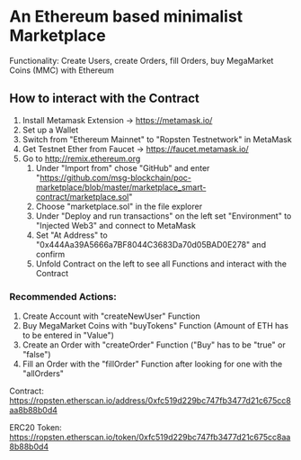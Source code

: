 # An Ethereum based minimalist Marketplace
Functionality: Create Users, create Orders, fill Orders, buy MegaMarket Coins (MMC) with Ethereum

## How to interact with the Contract

1. Install Metamask Extension -> https://metamask.io/
2. Set up a Wallet
3. Switch from "Ethereum Mainnet" to "Ropsten Testnetwork" in MetaMask
4. Get Testnet Ether from Faucet -> https://faucet.metamask.io/
5. Go to http://remix.ethereum.org
   1. Under "Import from" chose "GitHub" and enter "https://github.com/msg-blockchain/poc-marketplace/blob/master/marketplace_smart-contract/marketplace.sol"
   2. Choose "marketplace.sol" in the file explorer
   3. Under "Deploy and run transactions" on the left set "Environment" to "Injected Web3" and connect to MetaMask
   4. Set "At Address" to "0x444Aa39A5666a7BF8044C3683Da70d05BAD0E278" and confirm
   5. Unfold Contract on the left to see all Functions and interact with the Contract

### Recommended Actions:

1. Create Account with "createNewUser" Function
2. Buy MegaMarket Coins with "buyTokens" Function (Amount of ETH has to be entered in "Value")
3. Create an Order with "createOrder" Function ("Buy" has to be "true" or "false")
4. Fill an Order with the "fillOrder" Function after looking for one with the "allOrders"


Contract: https://ropsten.etherscan.io/address/0xfc519d229bc747fb3477d21c675cc8aa8b88b0d4

ERC20 Token: https://ropsten.etherscan.io/token/0xfc519d229bc747fb3477d21c675cc8aa8b88b0d4
